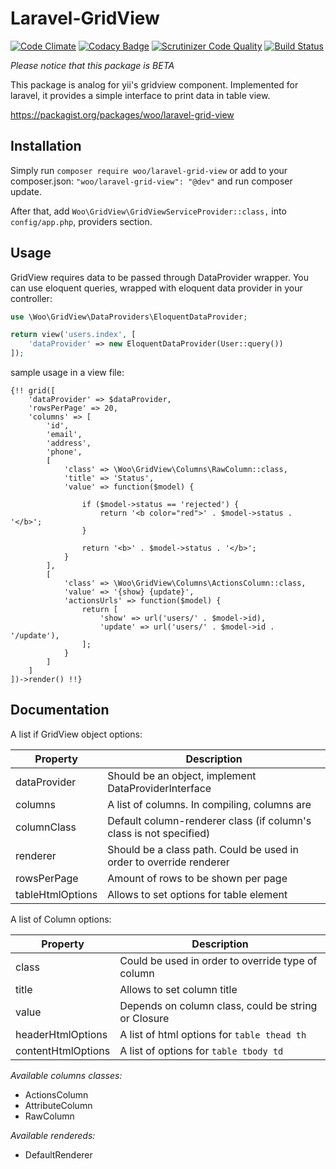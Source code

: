 # Laravel-GridView

[![Code Climate](https://codeclimate.com/github/deniskoronets/Laravel-GridView/badges/gpa.svg)](https://codeclimate.com/github/deniskoronets/Laravel-GridView) [![Codacy Badge](https://api.codacy.com/project/badge/Grade/09b254fbd7ab42379daf9e428fbc4be5)](https://www.codacy.com/app/deniskoronets/Laravel-GridView?utm_source=github.com&amp;utm_medium=referral&amp;utm_content=deniskoronets/Laravel-GridView&amp;utm_campaign=Badge_Grade) [![Scrutinizer Code Quality](https://scrutinizer-ci.com/g/deniskoronets/Laravel-GridView/badges/quality-score.png?b=master)](https://scrutinizer-ci.com/g/deniskoronets/Laravel-GridView/?branch=master) [![Build Status](https://scrutinizer-ci.com/g/deniskoronets/Laravel-GridView/badges/build.png?b=master)](https://scrutinizer-ci.com/g/deniskoronets/Laravel-GridView/build-status/master)

*Please notice that this package is BETA*

This package is analog for yii's gridview component.
Implemented for laravel, it provides a simple interface to print data in table view.

https://packagist.org/packages/woo/laravel-grid-view

## Installation
Simply run `composer require woo/laravel-grid-view`
or add to your composer.json: `"woo/laravel-grid-view": "@dev"` and run composer update.

After that, add `Woo\GridView\GridViewServiceProvider::class,` into `config/app.php`, providers section.

## Usage
GridView requires data to be passed through DataProvider wrapper. You can use eloquent queries, wrapped with eloquent data provider in your controller:

```php
use \Woo\GridView\DataProviders\EloquentDataProvider;

return view('users.index', [
    'dataProvider' => new EloquentDataProvider(User::query())
]);
```

sample usage in a view file:
```blade
{!! grid([
    'dataProvider' => $dataProvider,
    'rowsPerPage' => 20,
    'columns' => [
        'id',        
        'email',
        'address',
        'phone',        
        [
            'class' => \Woo\GridView\Columns\RawColumn::class,
            'title' => 'Status',
            'value' => function($model) {
                
                if ($model->status == 'rejected') {
                    return '<b color="red">' . $model->status . '</b>';
                }
            
                return '<b>' . $model->status . '</b>';
            }
        ],
        [
            'class' => \Woo\GridView\Columns\ActionsColumn::class,
            'value' => '{show} {update}',
            'actionsUrls' => function($model) {
                return [
                    'show' => url('users/' . $model->id),
                    'update' => url('users/' . $model->id . '/update'),
                ];
            }
        ]
    ]
])->render() !!}
```

## Documentation

<p>A list if GridView object options:</p>

| Property          | Description                                                           |
| ----------------- | --------------------------------------------------------------------- |
| dataProvider      | Should be an object, implement DataProviderInterface                  |
| columns           | A list of columns. In compiling, columns are                          |
| columnClass       | Default column-renderer class (if column's class is not specified)    |
| renderer          | Should be a class path. Could be used in order to override renderer   |
| rowsPerPage       | Amount of rows to be shown per page                                   |
| tableHtmlOptions  | Allows to set options for table element                               |

<p>A list of Column options:</p>

| Property              | Description                                           |
| --------------------- | ----------------------------------------------------- |
| class                 | Could be used in order to override type of column     |
| title                 | Allows to set column title                            |
| value                 | Depends on column class, could be string or Closure   |
| headerHtmlOptions     | A list of html options for `table thead th`           |
| contentHtmlOptions    | A list of options for `table tbody td`                |

*Available columns classes:*
- ActionsColumn
- AttributeColumn
- RawColumn 

*Available rendereds:*
- DefaultRenderer

